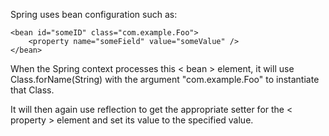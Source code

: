 Spring uses bean configuration such as:

```
<bean id="someID" class="com.example.Foo">
    <property name="someField" value="someValue" />
</bean>
````
When the Spring context processes this < bean > element, it will use Class.forName(String) with the argument "com.example.Foo" to instantiate that Class.

It will then again use reflection to get the appropriate setter for the < property > element and set its value to the specified value.
